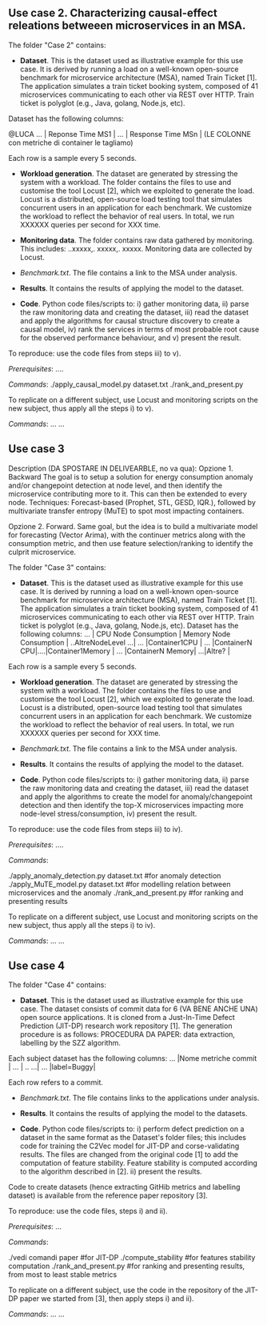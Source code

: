 
## Use case 2. Characterizing causal-effect releations betweeen microservices in an MSA. 
The folder "Case 2" contains: 
- **Dataset**. This is the dataset used as illustrative example for this use case. It is derived by running a load on a well-known open-source benchmark for microservice  architecture (MSA), named Train Ticket [1].  The application simulates a train ticket booking system, composed of 41 microservices communicating to each other via REST over HTTP. Train ticket is  polyglot (e.g., Java, golang, Node.js, etc). 

Dataset has the following columns: 

@LUCA    ... | Reponse Time MS1 | ... | Response Time MSn |    (LE COLONNE con metriche di container le tagliamo)

Each row is a sample every 5 seconds. 

- **Workload generation**. The dataset are generated by stressing the system with a workload. The folder contains the files to use and customise the tool Locust [2], which we exploited to generate the load. Locust is a distributed, open-source load testing tool that simulates concurrent users in an application for each benchmark. We customize the workload to reflect the behavior of real users. In total, we run XXXXXX queries per second for XXX time.  

- **Monitoring data**. The folder contains raw data gathered by monitoring. 
This includes: ..xxxxx,.   xxxxx,. xxxxx. 
Monitoring data are collected by Locust. 

- *Benchmark.txt*. The file contains a link to the MSA under analysis.  

- **Results**. It contains the results of applying the model to the dataset. 

- **Code**. Python code files/scripts to: i) gather monitoring data, ii) parse the raw monitoring data and creating the dataset, iii) read the dataset and apply the algorithms for causal structure discovery to create a causal model, iv) rank the services in terms of most probable root cause for the observed performance behaviour, and v) present the result.  

To reproduce:  use the code files from steps iii) to v). 

*Prerequisites*: 
....

*Commands*: 
./apply_causal_model.py dataset.txt
./rank_and_present.py
 
To replicate on a different subject, use Locust and monitoring scripts on the new subject, thus apply all the steps i) to v). 

*Commands*:
... 
...


## Use case 3 

Description (DA SPOSTARE IN DELIVEARBLE, no va qua): 
Opzione 1. Backward
The goal is to setup a solution for energy consumption anomaly and/or changepoint detection at node level, and then identify the microservice contributing more to it. This can then be extended to every node. Techniques: Forecast-based (Prophet, STL, GESD, IQR.), followed by multivariate transfer entropy (MuTE) to spot most impacting containers. 

Opzione 2. Forward. 
Same goal, but the idea is to build a multivariate model for forecasting (Vector Arima), with the continuer metrics along with the consumption metric, and then use feature selection/ranking to identify the culprit microservice. 


The folder "Case 3" contains: 
- **Dataset**. This is the dataset used as illustrative example for this use case. It is derived by running a load on a well-known open-source benchmark for microservice  architecture (MSA), named Train Ticket [1].  The application simulates a train ticket booking system, composed of 41 microservices communicating to each other via REST over HTTP. Train ticket is  polyglot (e.g., Java, golang, Node.js, etc). 
Dataset has the following columns: 
 ... | CPU Node Consumption | Memory Node Consumption | ..AltreNodeLevel ...| ... |Container1CPU | ... |ContainerN CPU|....|Container1Memory | ... |ContainerN Memory| ...|Altre? |


Each row is a sample every 5 seconds. 

- **Workload generation**. The dataset are generated by stressing the system with a workload. The folder contains the files to use and customise the tool Locust [2], which we exploited to generate the load. Locust is a distributed, open-source load testing tool that simulates concurrent users in an application for each benchmark. We customize the workload to reflect the behavior of real users. In total, we run XXXXXX queries per second for XXX time.  

- *Benchmark.txt*. The file contains a link to the MSA under analysis.  
 
- **Results**. It contains the results of applying the model to the dataset. 

- **Code**. Python code files/scripts to: i) gather monitoring data, ii) parse the raw monitoring data and creating the dataset, iii) read the dataset and apply the algorithms to create the model for anomaly/changepoint detection and then identify the top-X microservices impacting more node-level stress/consumption, iv) present the result.  

To reproduce:  use the code files from steps iii) to iv). 

*Prerequisites*: 
....

*Commands*: 

./apply_anomaly_detection.py dataset.txt #for anomaly detection
./apply_MuTE_model.py dataset.txt	 #for modelling relation between microservices and the anomaly
./rank_and_present.py			 #for ranking and presenting results
 
To replicate on a different subject, use Locust and monitoring scripts on the new subject, thus apply all the steps i) to iv). 

*Commands*:
... 
...


## Use case 4 

The folder "Case 4" contains: 
- **Dataset**. This is the dataset used as illustrative example for this use case. The dataset consists of commit data for 6 (VA BENE ANCHE UNA) open source applications. It is cloned from a Just-In-Time Defect Prediction (JIT-DP) research work repository [1]. The generation procedure is as follows: PROCEDURA DA PAPER: data extraction, labelling by the SZZ algorithm.

Each subject dataset has the following columns: 
 ... |Nome metriche commit | ...  | .. ...| ... |label=Buggy| 

Each row refers to a commit. 

- *Benchmark.txt*. The file contains links to the applications under analysis.  

- **Results**. It contains the results of applying the model to the datasets. 
 
- **Code**. Python code files/scripts to: i) perform defect prediction on a dataset in the same format as the Dataset's folder files; this includes code for training the C2Vec model for JIT-DP and corse-validating results. The files are changed from the original code [1] to add the computation of feature stability. Feature stability is computed according to the algorithm described in [2]. ii) present the results. 

Code to create datasets (hence extracting GitHib metrics and labelling dataset) is available from the reference paper repository [3].  

To reproduce:  use the code files, steps i) and ii). 

*Prerequisites*: 
...

*Commands*: 

./vedi comandi paper 			 #for JIT-DP
./compute_stability			 #for features stability computation 
./rank_and_present.py			 #for ranking and presenting results, from most to least stable metrics
 
To replicate on a different subject, use the code in the repository of the JIT-DP paper we started from [3], then apply steps i) and ii). 

*Commands*:
... 
...

